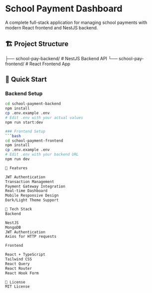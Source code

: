 # School Payment Dashboard

A complete full-stack application for managing school payments with modern React frontend and NestJS backend.

## 🏗️ Project Structure
├── school-pay-backend/     # NestJS Backend API
└── school-pay-frontend/    # React Frontend App
## 🚀 Quick Start

### Backend Setup
```bash
cd school-payment-backend
npm install
cp .env.example .env
# Edit .env with your actual values
npm run start:dev

### Frontend Setup
```bash
cd school-payment-frontend
npm install
cp .env.example .env
# Edit .env with your backend URL
npm run dev

📱 Features

JWT Authentication
Transaction Management
Payment Gateway Integration
Real-time Dashboard
Mobile Responsive Design
Dark/Light Theme Support

🔧 Tech Stack
Backend

NestJS
MongoDB
JWT Authentication
Axios for HTTP requests

Frontend

React + TypeScript
Tailwind CSS
React Query
React Router
React Hook Form

📄 License
MIT License

